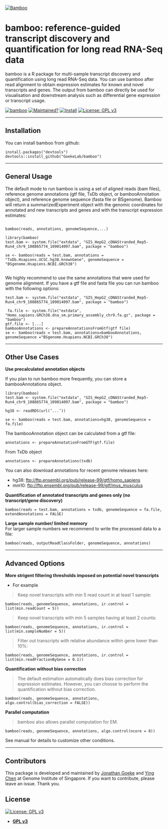 <a href="https://raw.githubusercontent.com/GoekeLab/bamboo/master/figures/transparent-bamboo.png?token=AGA7DTCYEJWLSUX5XFFRHCS6UZYAE"><img src="https://raw.githubusercontent.com/GoekeLab/bamboo/master/figures/transparent-bamboo.png?token=AGA7DTCYEJWLSUX5XFFRHCS6UZYAE" title="Bamboo" alt="Bamboo"></a>

# bamboo: reference-guided transcript discovery and quantification for long read RNA-Seq data


bamboo is a R package for multi-sample transcript discovery and quantification using long read RNA-Seq data. You can use bamboo after read alignment to obtain expression estimates for known and novel transcripts and genes. The output from bamboo can directly be used for visualisation and downstream analysis such as differential gene expression or transcript usage.



[![bamboo](https://img.shields.io/badge/bamboo-v0.9.0-brightgreen)](https://github.com/GoekeLab/bamboo) [![Maintained?](https://img.shields.io/badge/Maintained%3F-Yes-blue)](https://gemnasium.com/badges/badgerbadgerbadger)  [![Install](https://img.shields.io/badge/Install-Github-brightgreen)](https://github.com/badges/badgerbadgerbadger/issues) 
[![License: GPL v3](https://img.shields.io/badge/License-GPLv3-blue.svg)](https://www.gnu.org/licenses/gpl-3.0)

---


## Installation

You can install bamboo from github:

```rscript
install.packages("devtools")
devtools::install_github("GoekeLab/bamboo")
```
---

## General Usage 

The default mode to run bamboo is using a set of aligned reads (bam files), reference genome annotations (gtf file, TxDb object, or bambooAnnotation object), and reference genome sequence (fasta file or BSgenome). Bamboo will return a summarizedExperiment object with the genomic coordinates for annotated and new transcripts and genes and with the transcript expression estimates: 
 ```rscript
 
bamboo(reads, annotations, genomeSequence,...)

library(bamboo)
test.bam <- system.file("extdata", "GIS_HepG2_cDNAStranded_Rep5-Run4_chr9_108865774_109014097.bam", package = "bamboo")

se <- bamboo(reads = test.bam, annotations = "TxDb.Hsapiens.UCSC.hg38.knownGene", genomeSequence = "BSgenome.Hsapiens.NCBI.GRCh38")
       
```


We highly recommend to use the same annotations that were used for genome alignment. If you have a gtf file and fasta file you can run bamboo with the following options:

```rscript
test.bam <- system.file("extdata", "GIS_HepG2_cDNAStranded_Rep5-Run4_chr9_108865774_109014097.bam", package = "bamboo")

 fa.file <- system.file("extdata", "Homo_sapiens.GRCh38.dna_sm.primary_assembly_chr9.fa.gz", package = "bamboo")
gtf.file <- [...]
bambooAnnotations <- prepareAnnotationsFromGtf(gtf file)
se <- bamboo(reads = test.bam, annotations=bambooAnnotations, genomeSequence ="BSgenome.Hsapiens.NCBI.GRCh38")

```
---


## Other Use Cases
**Use precalculated annotation objects**

If you plan to run bamboo more frequently, you can store a bambooAnnotations object.

```rscript
library(bamboo)
test.bam <- system.file("extdata", "GIS_HepG2_cDNAStranded_Rep5-Run4_chr9_108865774_109014097.bam", package = "bamboo")

hg38 <- readRDS(url(‘...’))

se <- bamboo(reads = test.bam, annotations=hg38, genomeSequence = fa.file)

```

The bambooAnnotation object can be calculated from a gtf file:
```rscript
annotations <- prepareAnnotationFromGTF(gtf.file)
```

From TxDb object
```rscript
annotations <- prepareAnnotations(txdb)
```

You can also download annotations for recent genome releases here:
-  hg38:  ftp://ftp.ensembl.org/pub/release-99/gtf/homo_sapiens          
-  mm10:  ftp://ftp.ensembl.org/pub/release-99/gtf/mus_musculus     

**Quantification of annotated transcripts and genes only (no transcript/gene discovery)**

```rscript
bamboo(reads = test.bam, annotations = txdb, genomeSequence = fa.file, extendAnnotations = FALSE)
```

**Large sample number/ limited memory**     
For larger sample numbers we recommend to write the processed data to a file:
```rscript
bamboo(reads, outputReadClassFolder, genomeSequence, annotations)
```

---

## Advanced Options

**More strigent filtering thresholds imposed on potential novel transcripts**    
- For example   
> Keep novel transcripts with min 5 read count in at least 1 sample:  
```rscript
bamboo(reads, genomeSequence, annotations, ir.control = list(min.readCount = 5))
```

> Keep novel transcripts with min 5 samples having at least 2 counts:

```rscript
bamboo(reads, genomeSequence, annotations, ir.control = list(min.sampleNumber = 5))
```

> Filter out transcripts with relative abundance within gene lower than 10%: 
```rscript
bamboo(reads, genomeSequence, annotations, ir.control = list(min.readFractionByGene = 0.1))
```

**Quantification without bias correction**     
> The default estimation automatically does bias correction for expression estimates. However, you can choose to perform the quantification without bias correction.    
```rscript
bamboo(reads, genomeSequence, annotations, algo.control(bias_correction = FALSE))
```

**Parallel computation**      
> bamboo also allows parallel computation for EM.    
```rscript
bamboo(reads, genomeSequence, annotations, algo.control(ncore = 8))
```

See manual for details to customize other conditions.

---

## Contributors

This package is developed and maintained by [Jonathan Goeke](https://github.com/jonathangoeke) and [Ying Chen](https://github.com/cying111) at Genome Institute of Singapore. If you want to contribute, please leave an issue. Thank you.

## License

[![License: GPL v3](https://img.shields.io/badge/License-GPLv3-blue.svg)](https://www.gnu.org/licenses/gpl-3.0)

- **[GPL v3](https://www.gnu.org/licenses/gpl-3.0)**
